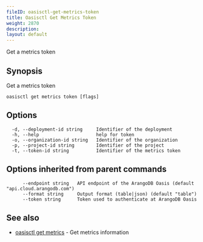 ```yaml
---
fileID: oasisctl-get-metrics-token
title: Oasisctl Get Metrics Token
weight: 2870
description: 
layout: default
---
```

Get a metrics token

## Synopsis

Get a metrics token

```
oasisctl get metrics token [flags]
```

## Options

```
  -d, --deployment-id string     Identifier of the deployment
  -h, --help                     help for token
  -o, --organization-id string   Identifier of the organization
  -p, --project-id string        Identifier of the project
  -t, --token-id string          Identifier of the metrics token
```

## Options inherited from parent commands

```
      --endpoint string   API endpoint of the ArangoDB Oasis (default "api.cloud.arangodb.com")
      --format string     Output format (table|json) (default "table")
      --token string      Token used to authenticate at ArangoDB Oasis
```

## See also

* [oasisctl get metrics](oasisctl-get-metrics)	 - Get metrics information

